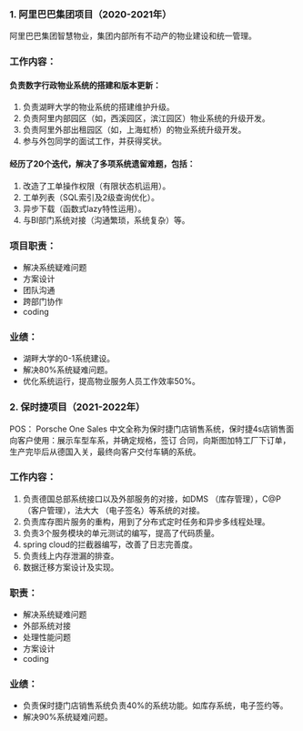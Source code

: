 ### 1. 阿里巴巴集团项目（2020-2021年）
阿里巴巴集团智慧物业，集团内部所有不动产的物业建设和统一管理。

### 工作内容：

#### 负责数字行政物业系统的搭建和版本更新：
1. 负责湖畔大学的物业系统的搭建维护升级。
2. 负责阿里内部园区（如，西溪园区，滨江园区）物业系统的升级开发。
3. 负责阿里外部出租园区（如，上海虹桥）的物业系统升级开发。
4. 参与外包同学的面试工作，并获得奖状。

#### 经历了20个迭代，解决了多项系统遗留难题，包括：
1. 改造了工单操作权限（有限状态机运用）。
2. 工单列表（SQL索引及2级查询优化）。
3. 异步下载（函数式lazy特性运用）。
4. 与BI部门系统对接（沟通繁琐，系统复杂）等。

### 项目职责：
* 解决系统疑难问题
* 方案设计
* 团队沟通
* 跨部门协作
* coding

### 业绩：
* 湖畔大学的0-1系统建设。
* 解决80%系统疑难问题。
* 优化系统运行，提高物业服务人员工作效率50%。


### 2. 保时捷项目（2021-2022年）

POS： Porsche One Sales 中文全称为保时捷门店销售系统，保时捷4s店销售面向客户使用：展示车型车系，并确定规格，签订 合同，向斯图加特工厂下订单，生产完毕后从德国入关，最终向客户交付车辆的系统。 

### 工作内容： 
1. 负责德国总部系统接口以及外部服务的对接，如DMS （库存管理），C@P （客户管理），法大大 （电子签名）等系统的对接。 
2. 负责库存图片服务的重构，用到了分布式定时任务和异步多线程处理。 
3. 负责3个服务模块的单元测试的编写，提高了代码质量。 
4. spring cloud的拦截器编写，改善了日志完善度。 
5. 负责线上内存泄漏的排查。 
6. 数据迁移方案设计及实现。 

### 职责： 
* 解决系统疑难问题
* 外部系统对接
* 处理性能问题
* 方案设计
* coding

### 业绩： 
* 负责保时捷门店销售系统负责40%的系统功能。如库存系统，电子签约等。
* 解决90%系统疑难问题。

